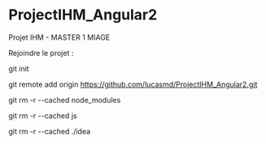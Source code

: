 # ProjectIHM_Angular2
Projet IHM - MASTER 1 MIAGE


Rejoindre le projet : 

git init

git remote add origin https://github.com/lucasmd/ProjectIHM_Angular2.git

git rm -r --cached node_modules

git rm -r --cached js

git rm -r --cached ./idea
